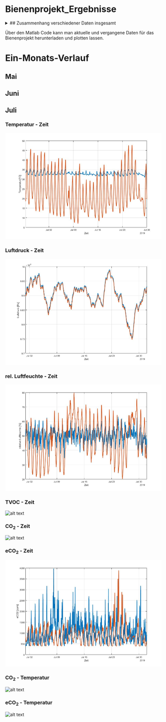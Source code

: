 # Bienenprojekt_Ergebnisse
<details>
<summary>## Zusammenhang verschiedener Daten insgesamt</summary>
<br>
![alt text](https://github.com/bassi23/Bienenprojekt_Ergebnisse/blob/master/CO2_eCO2.jpg)

Linear model Poly1:<br>
     f(x) = p1*x + p2<br>
Coefficients (with 95% confidence bounds):<br>
       p1 =      0.2871  (0.2797, 0.2944)<br>
       p2 =         270  (235.1, 304.9)<br>
<br>
Goodness of fit:<br>
  SSE: 1.071e+09<br>
  R-square: 0.6057<br>
  Adjusted R-square: 0.6056<br>
  RMSE: 530<br>
</details>



Über den Matlab Code kann man aktuelle und vergangene Daten für das Bienenprojekt herunterladen und plotten lassen.



# Ein-Monats-Verlauf

## Mai

## Juni

## Juli

### Temperatur - Zeit
![alt text](https://github.com/bassi23/Bienenprojekt_Ergebnisse/blob/master/Temperatur_July.jpg)

### Luftdruck - Zeit
![alt text](https://github.com/bassi23/Bienenprojekt_Ergebnisse/blob/master/Luftdruck_July.jpg)
### rel. Luftfeuchte - Zeit
![alt text](https://github.com/bassi23/Bienenprojekt_Ergebnisse/blob/master/Luftfeuchte_July.jpg)
### TVOC - Zeit
![alt text](https://github.com/bassi23/Bienenprojekt_Ergebnisse/blob/master/TVOC_July.jpg)
### CO<sub>2</sub> - Zeit
![alt text](https://github.com/bassi23/Bienenprojekt_Ergebnisse/blob/master/CO2_July.jpg)
### eCO<sub>2</sub> - Zeit
![alt text](https://github.com/bassi23/Bienenprojekt_Ergebnisse/blob/master/eCO2_July.jpg)
### CO<sub>2</sub> - Temperatur
![alt text](https://github.com/bassi23/Bienenprojekt_Ergebnisse/blob/master/CO2_Temperatur_July.jpg)
### eCO<sub>2</sub> - Temperatur

![alt text](https://github.com/bassi23/Bienenprojekt_Ergebnisse/blob/master/eCO2_Temperatur.jpg)
